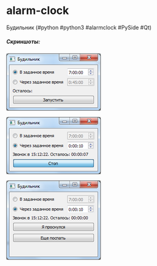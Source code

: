 # alarm-clock
Будильник (#python #python3 #alarmclock #PySide #Qt)

##### Скриншоты:
![](screenshots/1.png)

![](screenshots/2.png)

![](screenshots/3.png)
